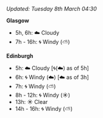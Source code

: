 *Updated: Tuesday 8th March 04:30*

**Glasgow**

* 5h, 6h: :cloud: Cloudy
* 7h - 16h: :cyclone: Windy (:partly_sunny:)

**Edinburgh**

* 5h: :cloud: Cloudy [:cyclone:(:cloud:) as of 5h]
* 6h: :cyclone: Windy (:cloud:) [:cloud: as of 3h]
* 7h: :cyclone: Windy (:partly_sunny:)
* 8h - 12h: :cyclone: Windy (:sunny:)
* 13h: :sunny: Clear
* 14h - 16h: :cyclone: Windy (:partly_sunny:)
